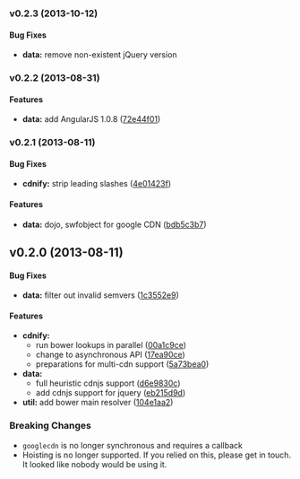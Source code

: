 <a name="v0.2.3"></a>
### v0.2.3 (2013-10-12)


#### Bug Fixes

* **data:** remove non-existent jQuery version

<a name="v0.2.2"></a>
### v0.2.2 (2013-08-31)


#### Features

* **data:** add AngularJS 1.0.8 ([72e44f01](http://github.com/passy/google-cdn/commit/72e44f0121153942a9b77b987c1c3570474ad2d5))

<a name="v0.2.1"></a>
### v0.2.1 (2013-08-11)


#### Bug Fixes

* **cdnify:** strip leading slashes ([4e01423f](http://github.com/passy/google-cdn/commit/4e01423fb22451f2df95c7d74c071b30d9585c31))


#### Features

* **data:** dojo, swfobject for google CDN ([bdb5c3b7](http://github.com/passy/google-cdn/commit/bdb5c3b7b848d842bea401007c13dee8175b3299))

<a name="v0.2.0"></a>
## v0.2.0 (2013-08-11)


#### Bug Fixes

* **data:** filter out invalid semvers ([1c3552e9](http://github.com/passy/google-cdn/commit/1c3552e9acb97aecbb9128eab9bc448385e1bf81))


#### Features

* **cdnify:**
  * run bower lookups in parallel ([00a1c9ce](http://github.com/passy/google-cdn/commit/00a1c9ceb9d6baeaa2a761cd4cdc83875f70b1f2))
  * change to asynchronous API ([17ea90ce](http://github.com/passy/google-cdn/commit/17ea90ce0249606e28036ba249438916d41a84f9))
  * preparations for multi-cdn support ([5a73bea0](http://github.com/passy/google-cdn/commit/5a73bea017456d97ccedce241853e82010720bb3))
* **data:**
  * full heuristic cdnjs support ([d6e9830c](http://github.com/passy/google-cdn/commit/d6e9830c494c3bcc02c39beaf4566ceee88779f2))
  * add cdnjs support for jquery ([eb215d9d](http://github.com/passy/google-cdn/commit/eb215d9d7a66a6a57c3673844ee41b4010ac8398))
* **util:** add bower main resolver ([104e1aa2](http://github.com/passy/google-cdn/commit/104e1aa28bc800ff3980f01df557044e29dee332))


### Breaking Changes

* `googlecdn` is no longer synchronous and requires a callback
* Hoisting is no longer supported. If you relied on this, please get in touch.
  It looked like nobody would be using it.

